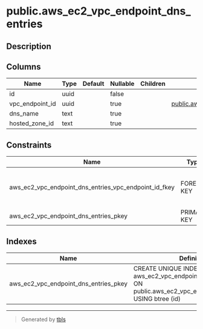 # public.aws_ec2_vpc_endpoint_dns_entries

## Description

## Columns

| Name | Type | Default | Nullable | Children | Parents | Comment |
| ---- | ---- | ------- | -------- | -------- | ------- | ------- |
| id | uuid |  | false |  |  |  |
| vpc_endpoint_id | uuid |  | true |  | [public.aws_ec2_vpc_endpoints](public.aws_ec2_vpc_endpoints.md) |  |
| dns_name | text |  | true |  |  |  |
| hosted_zone_id | text |  | true |  |  |  |

## Constraints

| Name | Type | Definition |
| ---- | ---- | ---------- |
| aws_ec2_vpc_endpoint_dns_entries_vpc_endpoint_id_fkey | FOREIGN KEY | FOREIGN KEY (vpc_endpoint_id) REFERENCES aws_ec2_vpc_endpoints(id) ON DELETE CASCADE |
| aws_ec2_vpc_endpoint_dns_entries_pkey | PRIMARY KEY | PRIMARY KEY (id) |

## Indexes

| Name | Definition |
| ---- | ---------- |
| aws_ec2_vpc_endpoint_dns_entries_pkey | CREATE UNIQUE INDEX aws_ec2_vpc_endpoint_dns_entries_pkey ON public.aws_ec2_vpc_endpoint_dns_entries USING btree (id) |

---

> Generated by [tbls](https://github.com/k1LoW/tbls)
